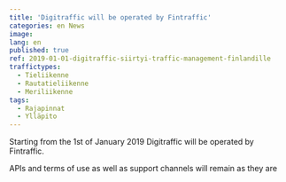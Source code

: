 ```yaml
---
title: 'Digitraffic will be operated by Fintraffic'
categories: en News
image: 
lang: en
published: true
ref: 2019-01-01-digitraffic-siirtyi-traffic-management-finlandille
traffictypes:
  - Tieliikenne
  - Rautatieliikenne
  - Meriliikenne
tags:
  - Rajapinnat
  - Ylläpito
---
```


Starting from the 1st of January 2019 Digitraffic will be operated by Fintraffic. 

APIs and terms of use as well as support channels will remain as they are
